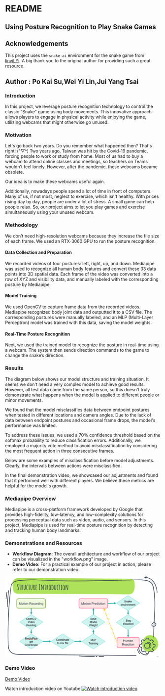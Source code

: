 # README

## Using Posture Recognition to Play Snake Games

## Acknowledgements
This project uses the `snake-ai` environment for the snake game from [linyiLYi](https://github.com/linyiLYi/snake-ai). A big thank you to the original author for providing such a great resource.
## Author : Po Kai Su,Wei Yi Lin,Jui Yang Tsai

### Introduction
In this project, we leverage posture recognition technology to control the classic "Snake" game using body movements. This innovative approach allows players to engage in physical activity while enjoying the game, utilizing webcams that might otherwise go unused.

### Motivation
Let's go back two years. Do you remember what happened then? That's right! (^▽^) Two years ago, Taiwan was hit by the Covid-19 pandemic, forcing people to work or study from home. Most of us had to buy a webcam to attend online classes and meetings, so teachers on Teams wouldn’t feel lonely. However, after the pandemic, these webcams became obsolete. 

Our idea is to make these webcams useful again. 

Additionally, nowadays people spend a lot of time in front of computers. Many of us, if not most, neglect to exercise, which isn't healthy. With prices rising day by day, people are under a lot of stress. A small game can help people relax. So, our project aims to let you play games and exercise simultaneously using your unused webcam.

### Methodology
We don't need high-resolution webcams because they increase the file size of each frame. We used an RTX-3060 GPU to run the posture recognition.

#### Data Collection and Preparation
We recorded videos of four postures: left, right, up, and down. Mediapipe was used to recognize all human body features and convert these 33 data points into 3D spatial data. Each frame of the video was converted into a row of XYZ and visibility data, and manually labeled with the corresponding posture by Mediapipe.

#### Model Training
We used OpenCV to capture frame data from the recorded videos. Mediapipe recognized body joint data and outputted it to a CSV file. The corresponding postures were manually labeled, and an MLP (Multi-Layer Perceptron) model was trained with this data, saving the model weights.

#### Real-Time Posture Recognition
Next, we used the trained model to recognize the posture in real-time using a webcam. The system then sends direction commands to the game to change the snake’s direction.

### Results
The diagram below shows our model structure and training situation. It seems we don't need a very complex model to achieve good results. However, all test data came from the same person, so this doesn't truly demonstrate what happens when the model is applied to different people or minor movements.

We found that the model misclassifies data between endpoint postures when tested in different locations and camera angles. Due to the lack of data between endpoint postures and occasional frame drops, the model's performance was limited.

To address these issues, we used a 70% confidence threshold based on the softmax probability to reduce classification errors. Additionally, we employed a majority vote method to avoid misclassification by considering the most frequent action in three consecutive frames.

Below are some examples of misclassification before model adjustments. Clearly, the intervals between actions were misclassified.

In the final demonstration video, we showcased our adjustments and found that it performed well with different players. We believe these metrics are helpful for the model's growth.

### Mediapipe Overview
Mediapipe is a cross-platform framework developed by Google that provides high-fidelity, low-latency, and low-complexity solutions for processing perceptual data such as video, audio, and sensors. In this project, Mediapipe is used for real-time posture recognition by detecting and tracking human body landmarks.

### Demonstrations and Resources
- **Workflow Diagram**: The overall architecture and workflow of our project can be visualized in the "workflow.png" image.
- **Demo Video**: For a practical example of our project in action, please refer to our demonstration video.

![Workflow](workflow.png)

### Demo Video

[Demo Video](demo.mp4)

Watch introduction video on Youtube
[![Watch introduction video](https://img.youtube.com/vi/tzlR8dmS088/maxresdefault.jpg)](https://youtu.be/tzlR8dmS088?si=AYr2ypYCvU9c_TM9)

